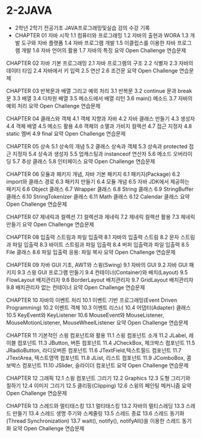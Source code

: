 # 2-2JAVA
- 2학년 2학기 전공기초 JAVA프로그래밍및실습 강의 수강 기록
- CHAPTER 01 자바 시작
    1.1 컴퓨터와 프로그래밍
    1.2 자바의 출현과 WORA
    1.3 개발 도구와 자바 플랫폼
    1.4 자바 프로그램 개발
    1.5 이클립스를 이용한 자바 프로그램 개발
    1.6 자바 언어의 활용
    1.7 자바의 특징
    요약
    Open Challenge
    연습문제

CHAPTER 02 자바 기본 프로그래밍
    2.1 자바 프로그램의 구조
    2.2 식별자
    2.3 자바의 데이터 타입
    2.4 자바에서 키 입력
    2.5 연산
    2.6 조건문
    요약
    Open Challenge
    연습문제

CHAPTER 03 반복문과 배열 그리고 예외 처리
    3.1 반복문
    3.2 continue 문과 break 문
    3.3 배열
    3.4 다차원 배열
    3.5 메소드에서 배열 리턴
    3.6 main() 메소드
    3.7 자바의 예외 처리
    요약
    Open Challenge
    연습문제

CHAPTER 04 클래스와 객체
    4.1 객체 지향과 자바
    4.2 자바 클래스 만들기
    4.3 생성자
    4.4 객체 배열
    4.5 메소드 활용
    4.6 객체의 소멸과 가비지 컬렉션
    4.7 접근 지정자
    4.8 static 멤버
    4.9 final
    요약
    Open Challenge
    연습문제

CHAPTER 05 상속
    5.1 상속의 개념
    5.2 클래스 상속과 객체
    5.3 상속과 protected 접근 지정자
    5.4 상속과 생성자
    5.5 업캐스팅과 instanceof 연산자
    5.6 메소드 오버라이딩
    5.7 추상 클래스
    5.8 인터페이스
    요약
    Open Challenge
    연습문제

CHAPTER 06 모듈과 패키지 개념, 자바 기본 패키지
    6.1 패키지(Package)
    6.2 import와 클래스 경로
    6.3 패키지 만들기
    6.4 모듈 개념
    6.5 자바 JDK에서 제공하는 패키지
    6.6 Object 클래스
    6.7 Wrapper 클래스
    6.8 String 클래스
    6.9 StringBuffer 클래스
    6.10 StringTokenizer 클래스
    6.11 Math 클래스
    6.12 Calendar 클래스
    요약
    Open Challenge
    연습문제

CHAPTER 07 제네릭과 컬렉션
    7.1 컬렉션과 제네릭
    7.2 제네릭 컬렉션 활용
    7.3 제네릭 만들기
    요약
    Open Challenge
    연습문제

CHAPTER 08 입출력 스트림과 파일 입출력
    8.1 자바의 입출력 스트림
    8.2 문자 스트림과 파일 입출력
    8.3 바이트 스트림과 파일 입출력
    8.4 버퍼 입출력과 파일 입출력
    8.5 File 클래스
    8.6 파일 입출력 응용: 파일 복사
    요약
    Open Challenge
    연습문제

CHAPTER 09 자바 GUI 기초, AWT와 스윙(Swing)
    9.1 자바의 GUI
    9.2 자바 GUI 패키지
    9.3 스윙 GUI 프로그램 만들기
    9.4 컨테이너(Container)와 배치(Layout)
    9.5 FlowLayout 배치관리자
    9.6 BorderLayout 배치관리자
    9.7 GridLayout 배치관리자
    9.8 배치관리자 없는 컨테이너
    요약
    Open Challenge
    연습문제

CHAPTER 10 자바의 이벤트 처리
    10.1 이벤트 기반 프로그래밍(Event Driven Programming)
    10.2 이벤트 객체
    10.3 이벤트 리스너
    10.4 어댑터(Adapter) 클래스
    10.5 KeyEvent와 KeyListener
    10.6 MouseEvent와 MouseListener, MouseMotionListener, MouseWheelListener
    요약
    Open Challenge
    연습문제

CHAPTER 11 기본적인 스윙 컴포넌트와 활용
    11.1 스윙 컴포넌트 소개
    11.2 JLabel, 레이블 컴포넌트
    11.3 JButton, 버튼 컴포넌트
    11.4 JCheckBox, 체크박스 컴포넌트
    11.5 JRadioButton, 라디오버튼 컴포넌트
    11.6 JTextField,텍스트필드 컴포넌트
    11.7 JTextArea, 텍스트영역 컴포넌트
    11.8 JList, 리스트 컴포넌트
    11.9 JComboBox, 콤보박스 컴포넌트
    11.10 JSlider, 슬라이더 컴포넌트
    요약
    Open Challenge
    연습문제

CHAPTER 12 그래픽
    12.1 스윙 컴포넌트 그리기
    12.2 Graphics
    12.3 도형 그리기와 칠하기
    12.4 이미지 그리기
    12.5 클리핑(Clipping)
    12.6 스윙의 페인팅 메커니즘
    요약
    Open Challenge
    연습문제

CHAPTER 13 스레드와 멀티태스킹
    13.1 멀티태스킹
    13.2 자바의 멀티스레딩
    13.3 스레드 만들기
    13.4 스레드 생명 주기와 스케줄링
    13.5 스레드 종료
    13.6 스레드 동기화(Thread Synchronization)
    13.7 wait(), notify(), notifyAll()을 이용한 스레드 동기화
    요약
    Open Challenge
    연습문제
